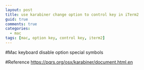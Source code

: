 ```yaml
---
layout: post
title: use karabiner change option to control key in iTerm2 
guid: true
comments: true
categories:
  - mac
tags: [mac, option key, control key, iterm2]
---
```


#Mac keyboard disable option special symbols



#Reference
https://pqrs.org/osx/karabiner/document.html.en  

